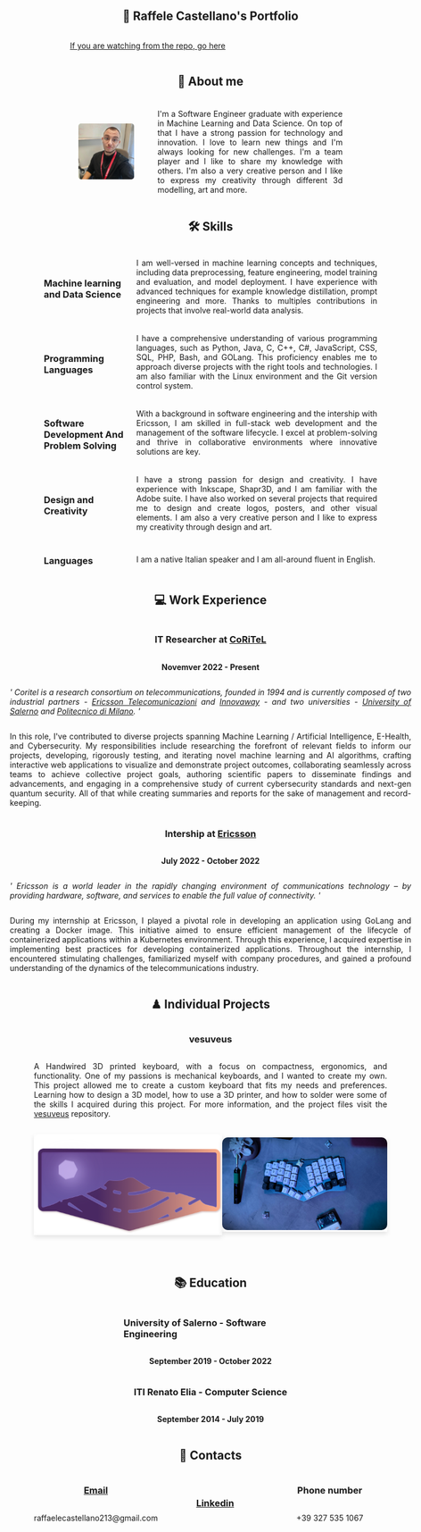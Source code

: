 <content style="background-color: #1e1e1e1e
        font-family: 'Segoe UI', Tahoma, Geneva, Verdana, sans-serif;
        color: #fafafaaa;"> 


<div style="display: flex; 
    flex-direction: row; 
    align-items: center;
    justify-content: center;">
    <h2>📃 Raffele Castellano's Portfolio </h2>
</div>

<a href="https://raffowo.github.io/"> If you are watching from the repo, go here</a>

<div style="display: flex; 
    flex-direction: column; 
    align-items: center;
    justify-content: center;
    margin-left: 10vw;
    margin-right: 10vw;"> 
    <h2>💬 About me</h2>
    <div style="display: flex; 
        flex-direction: row; 
        align-items: center;
        justify-content: center;
        margin-top: 5px;">
        <img src="./media/profile.jpeg" alt="Profile Picture" width="100" style="border-radius: 5px; 
            margin-right: 20px;"/>
        <vl style="border-left: 2px solid #fafafaaa;"></vl>
        <p  style="text-align: justify;
            text-justify: inter-word; 
            margin-left:20px; 
            width:45vw;"> 
            I'm a Software Engineer graduate with experience in Machine Learning and Data Science. 
            On top of that I have a strong passion for technology and innovation. I love to learn new things and I'm always looking for new challenges. I'm a team player and I like to share my knowledge with others. I'm also a very creative person and I like to express my creativity through different 3d modelling, art and more.
        </p>
    </div>
    <h2>🛠 Skills</h2>
    <div style="display: flex; 
    flex-direction: row; 
    align-items: center;
    justify-content: center;
    margin-top: 5px;">
        <h3 style="width: 15vw;"> Machine learning and Data Science </h3>
        <vl style="border-left: 2px solid #fafafaaa;"></vl>
        <p style="text-align: justify;
            text-justify: inter-word; 
            margin-left:20px; 
            width: 45vw;"> 
            I am well-versed in machine learning concepts and techniques, including data preprocessing, feature engineering, model training and evaluation, and model deployment. I have experience with advanced techniques for example knowledge distillation, prompt engineering and more. Thanks to multiples contributions in projects that involve real-world data analysis.
        </p>
    </div>
    <div style="display: flex; 
        flex-direction: row; 
        align-items: center;
        justify-content: center;
        margin-top: 5px;">
        <h3 style="width: 15vw;;"> Programming Languages </h3>
        <vl style="border-left: 2px solid #fafafaaa;"></vl>
        <p style="text-align: justify;
            text-justify: inter-word; 
            margin-left:20px; 
            width:45vw;"> 
            I have a comprehensive understanding of various programming languages, such as Python, Java, C, C++, C#, JavaScript, CSS, SQL, PHP, Bash, and GOLang. This proficiency enables me to approach diverse projects with the right tools and technologies. I am also familiar with the Linux environment and the Git version control system.
        </p>
    </div>
    <div style="display: flex; 
        flex-direction: row; 
        align-items: center;
        justify-content: center;
        margin-top: 5px;">
        <h3 style="width: 15vw;;"> Software Development And Problem Solving </h3>
        <vl style="border-left: 2px solid #fafafaaa;"></vl>
        <p style="text-align: justify;
            text-justify: inter-word; 
            margin-left:20px; 
            width:45vw;"> 
            With a background in software engineering and the intership with Ericsson, I am skilled in full-stack web development and the management of the software lifecycle. I excel at problem-solving and thrive in collaborative environments where innovative solutions are key. 
        </p>
    </div>
    <div style="display: flex; 
        flex-direction: row; 
        align-items: center;
        justify-content: center;
        margin-top: 5px;">
        <h3 style="width: 15vw;;"> Design and Creativity </h3>
        <vl style="border-left: 2px solid #fafafaaa;"></vl>
        <p style="text-align: justify;
            text-justify: inter-word; 
            margin-left:20px;
            width:45vw;"> 
            I have a strong passion for design and creativity. I have experience with Inkscape, Shapr3D, and I am familiar with the Adobe suite. I have also worked on several projects that required me to design and create logos, posters, and other visual elements. I am also a very creative person and I like to express my creativity through design and art. 
        </p>
    </div>
    <div style="display: flex; 
        flex-direction: row; 
        align-items: center;
        justify-content: center;
        margin-top: 5px;">
        <h3 style="width: 15vw;;"> Languages </h3>
        <vl style="border-left: 2px solid #fafafaaa;"></vl>
        <p style="text-align: justify;
            text-justify: inter-word; 
            margin-left:20px; width:45vw;"> 
           I am a native Italian speaker and I am all-around fluent in English.
        </p>
    </div>
    <h2>💻 Work Experience</h2>
    <h3>IT Researcher at <a href="https://www.coritel.it/">CoRiTeL</a>  </h3>
    <p style="font-weight: bold;"> Novemver 2022 - Present </p>
    <p style="text-align: justify;
        text-justify: inter-word; 
        font-style: italic;
        width:75vw;">
        ' Coritel is a research consortium on telecommunications, founded in 1994 and is currently composed of two industrial partners - <a href="https://www.ericsson.com/it/about-us/company-facts/ericsson-worldwide/italy">Ericsson Telecomunicazioni</a> and <a href="https://www.innovaway.it/">Innovaway</a> - and two universities - <a href="https://www.unisa.it/">University of Salerno</a> and <a href="https://www.polimi.it/">Politecnico di Milano</a>. '
    </p>
    <p style="text-align: justify;
        text-justify: inter-word; 
        width:75vw;"> 
        In this role, I've contributed to diverse projects spanning Machine Learning / Artificial Intelligence, E-Health, and Cybersecurity. My responsibilities include researching the forefront of relevant fields to inform our projects, developing, rigorously testing, and iterating novel machine learning and AI algorithms, crafting interactive web applications to visualize and demonstrate project outcomes, collaborating seamlessly across teams to achieve collective project goals, authoring scientific papers to disseminate findings and advancements, and engaging in a comprehensive study of current cybersecurity standards and next-gen quantum security. All of that while creating summaries and reports for the sake of management and record-keeping.
    </p>
    <h3>Intership at <a href="https://www.ericsson.com/it/about-us/company-facts/ericsson-worldwide/italy">Ericsson</a> </h3>
    <p style="font-weight: bold;"> July 2022 - October 2022 </p>
    <p style="text-align: justify;
        text-justify: inter-word; 
        font-style: italic;
        width:75vw;">
        ' Ericsson is a world leader in the rapidly changing environment of communications technology – by providing hardware, software, and services to enable the full value of connectivity. '
    </p>
    <p style="text-align: justify;
        text-justify: inter-word; 
        width:75vw;"> 
        During my internship at Ericsson, I played a pivotal role in developing an application using GoLang and creating a Docker image. This initiative aimed to ensure efficient management of the lifecycle of containerized applications within a Kubernetes environment. Through this experience, I acquired expertise in implementing best practices for developing containerized applications. Throughout the internship, I encountered stimulating challenges, familiarized myself with company procedures, and gained a profound understanding of the dynamics of the telecommunications industry.
    </p>
    <h2>♟ Individual Projects</h2>
    <h3>vesuveus</h3>
    <p style="text-align: justify;
        text-justify: inter-word;
        width:66vw;"> 
        A Handwired 3D printed keyboard, with a focus on compactness, ergonomics, and functionality. One of my passions is mechanical keyboards, and I wanted to create my own. This project allowed me to create a custom keyboard that fits my needs and preferences. Learning how to design a 3D model, how to use a 3D printer, and how to solder were some of the skills I acquired during this project. For more information, and the project files visit the <a href="https://github.com/RaffOwO/vesuveus">vesuveus</a> repository.
        <div style="display: flex; 
        flex-direction: row; 
        align-items: center;
        justify-content: space-between;
        width: 66vw;">
        <p align="center" style="box-shadow: 0px 4px 8px rgba(0, 0, 0, 0.1);">
            <img src="./media/iconwide.png" alt="vesuveus keyboard" width="400" style="border-radius: 10px;" />
        </p>
        <p align="center" style="box-shadow: 0px 4px 8px rgba(0, 0, 0, 0.1);">
            <img src="./media/mk3build.jpeg" alt="vesuveus keyboard" width="350" style="border-radius: 10px;" />
        </p>
        </div>
    </p>
    <h2>📚 Education</h2>
    <h3>University of Salerno - Software Engineering</h3>
    <p style="font-weight: bold;"> September 2019 - October 2022 </p>
    <h3>ITI Renato Elia - Computer Science</h3>
    <p style="font-weight: bold;"> September 2014 - July 2019 </p>
    <h2>📧 Contacts</h2>
    <div style="display: flex; 
        flex-direction: row; 
        align-items: center;
        justify-content: space-between;
        width: 66vw;">
            <div style="display: flex;
                flex-direction: column;
                justify-content: center;
                align-items: center; 
                width: 25vw;">
                <h3> <a href="mailto:raffaelecastellano213@gmail.com">Email</a> </h3>
                <p> raffaelecastellano213@gmail.com </p>
            </div>
            <div style="display: flex;
                flex-direction: column;
                justify-content: center;
                align-items: center; 
                width: 25vw;">
            <h3> <a href="https://www.linkedin.com/in/raffaele-castellano-71440a26b/">Linkedin</a> </h3>
            </div>
            <div style="display: flex;
                flex-direction: column;
                justify-content: center;
                align-items: center;
                width: 25vw;">
                    <h3> Phone number </h3>
                    <p> +39 327 535 1067 </p>
            </div>
    </div>
</div>
</content>